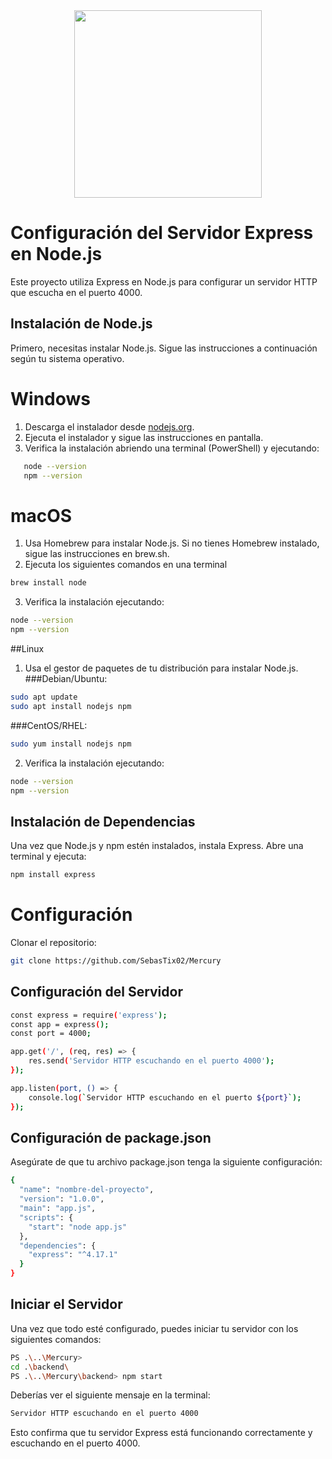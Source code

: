 <center>
<img src="https://encrypted-tbn0.gstatic.com/images?q=tbn:ANd9GcRCw_2cNT1EMdE5IZudq2wji72uEPhih5KV4g&s" width="300">
</center>

# Configuración del Servidor Express en Node.js

Este proyecto utiliza Express en Node.js para configurar un servidor HTTP que escucha en el puerto 4000.

## Instalación de Node.js

Primero, necesitas instalar Node.js. Sigue las instrucciones a continuación según tu sistema operativo.

# Windows

1. Descarga el instalador desde [nodejs.org](https://nodejs.org/).
2. Ejecuta el instalador y sigue las instrucciones en pantalla.
3. Verifica la instalación abriendo una terminal (PowerShell) y ejecutando:
```sh
   node --version
   npm --version
```
# macOS
1. Usa Homebrew para instalar Node.js. Si no tienes Homebrew instalado, sigue las instrucciones en brew.sh.
2. Ejecuta los siguientes comandos en una terminal
```sh
brew install node
```
3. Verifica la instalación ejecutando:
```sh
node --version
npm --version
```
##Linux
1. Usa el gestor de paquetes de tu distribución para instalar Node.js.
###Debian/Ubuntu:
```sh
sudo apt update
sudo apt install nodejs npm
```
###CentOS/RHEL:
```sh
sudo yum install nodejs npm
```
2. Verifica la instalación ejecutando:
```sh
node --version
npm --version
```

## Instalación de Dependencias
Una vez que Node.js y npm estén instalados, instala Express. Abre una terminal y ejecuta:
```sh
npm install express
```
# Configuración
Clonar el repositorio:
```sh
git clone https://github.com/SebasTix02/Mercury
```
## Configuración del Servidor
```sh
const express = require('express');
const app = express();
const port = 4000;

app.get('/', (req, res) => {
    res.send('Servidor HTTP escuchando en el puerto 4000');
});

app.listen(port, () => {
    console.log(`Servidor HTTP escuchando en el puerto ${port}`);
});
```

## Configuración de package.json
Asegúrate de que tu archivo package.json tenga la siguiente configuración:

```sh
{
  "name": "nombre-del-proyecto",
  "version": "1.0.0",
  "main": "app.js",
  "scripts": {
    "start": "node app.js"
  },
  "dependencies": {
    "express": "^4.17.1"
  }
}
```
## Iniciar el Servidor
Una vez que todo esté configurado, puedes iniciar tu servidor con los siguientes comandos:
```sh
PS .\..\Mercury>
cd .\backend\
PS .\..\Mercury\backend> npm start
```

Deberías ver el siguiente mensaje en la terminal:
```sh
Servidor HTTP escuchando en el puerto 4000
```
Esto confirma que tu servidor Express está funcionando correctamente y escuchando en el puerto 4000.
